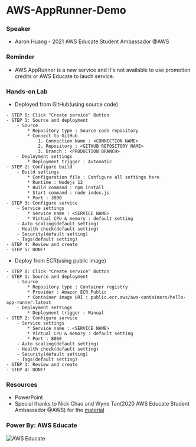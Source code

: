# AWS-AppRunner-Demo

### Speaker
* Aaron Huang - 2021 AWS Educate Student Ambassador @AWS 

### Reminder
* AWS AppRunner is a new service and it's not available to use promotion credits or AWS Educate to lauch service.

### Hands-on Lab
* Deployed from GitHub(using source code)
```
- STEP 0: Click "Create service" Button
- STEP 1: Source and deployment
    - Source
        * Repository type : Source code repository
        * Connect to GitHub
            1. Connection Name : <CONNECTION NAME>
            2. Repository : <GITHUB REPOSITORY NAME>
            3. Branch : <PRODUCTION BRANCH>
    - Deployment settings
        * Deployment trigger : Automatic
- STEP 2: Configure build
    - Build settings
        * Configuration file : Configure all settings here
        * Runtime : Nodejs 12
        * Build command : npm install
        * Start command : node index.js
        * Port : 3000
- STEP 3: Configure service
    - Service settings
        * Service name : <SERVICE NAME>
        * Virtual CPU & memory : default setting
    - Auto scaling(default setting)
    - Health check(default setting)
    - Security(default setting)
    - Tags(default setting)
- STEP 4: Review and create
- STEP 5: DONE!
```

* Deploy from ECR(using public image)
```
- STEP 0: Click "Create service" Button
- STEP 1: Source and deployment
    - Source
        * Repository type : Container registry
        * Provider : Amazon ECR Public
        * Container image URI : public.ecr.aws/aws-containers/hello-app-runner:latest
    - Deployment settings
        * Deployment trigger : Manual
- STEP 2: Configure service
    - Service settings
        * Service name : <SERVICE NAME>
        * Virtual CPU & memory : default setting
        * Port : 8000
    - Auto scaling(default setting)
    - Health check(default setting)
    - Security(default setting)
    - Tags(default setting)
- STEP 3: Review and create
- STEP 4: DONE!
```

### Resources
* PowerPoint
* Special thanks to Nick Chao and Wyne Tan(2020 AWS Educate Student Ambassador @AWS) for the [material](https://github.com/sefx5ever/SITCON_AWS_AppRunner_Sample)


### Power By: AWS Educate
![AWS Educate](https://d1.awsstatic.com/WWPS/AWS_Educate_Logo2.914df33100523a7d60c9c897d79d1cec23cc7e0c.png)
